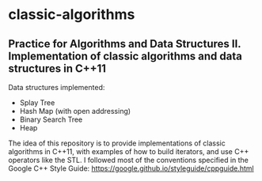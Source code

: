 # classic-algorithms

## Practice for Algorithms and Data Structures II. Implementation of classic algorithms and data structures in C++11

Data structures implemented:
  * Splay Tree
  * Hash Map (with open addressing)
  * Binary Search Tree
  * Heap

The idea of this repository is to provide implementations of classic algorithms in C++11, with examples of how to build iterators, and use C++ operators like the STL.
I followed most of the conventions specified in the Google C++ Style Guide: https://google.github.io/styleguide/cppguide.html
